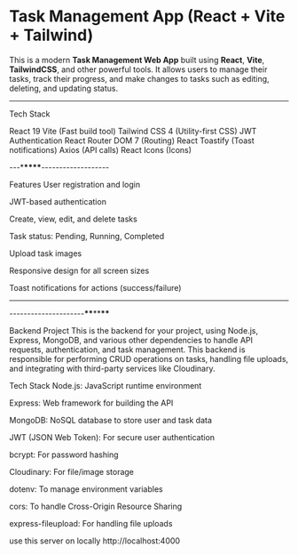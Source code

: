 # Task Management App (React + Vite + Tailwind)

This is a modern **Task Management Web App** built using **React**, **Vite**, **TailwindCSS**, and other powerful tools. It allows users to manage their tasks, track their progress, and make changes to tasks such as editing, deleting, and updating status.

---

Tech Stack

React 19
Vite (Fast build tool)
Tailwind CSS 4 (Utility-first CSS)
JWT Authentication
React Router DOM 7 (Routing)
React Toastify (Toast notifications)
Axios (API calls)
React Icons (Icons)

---\***\*\*\*\***-------------------

Features
User registration and login

JWT-based authentication

Create, view, edit, and delete tasks

Task status: Pending, Running, Completed

Upload task images

Responsive design for all screen sizes

Toast notifications for actions (success/failure)

---

---------------------******\*\*******\*\*******\*\*******

Backend Project
This is the backend for your project, using Node.js, Express, MongoDB, and various other dependencies to handle API requests, authentication, and task management. This backend is responsible for performing CRUD operations on tasks, handling file uploads, and integrating with third-party services like Cloudinary.

Tech Stack
Node.js: JavaScript runtime environment

Express: Web framework for building the API

MongoDB: NoSQL database to store user and task data

JWT (JSON Web Token): For secure user authentication

bcrypt: For password hashing

Cloudinary: For file/image storage

dotenv: To manage environment variables

cors: To handle Cross-Origin Resource Sharing

express-fileupload: For handling file uploads

use this server on locally
http://localhost:4000
